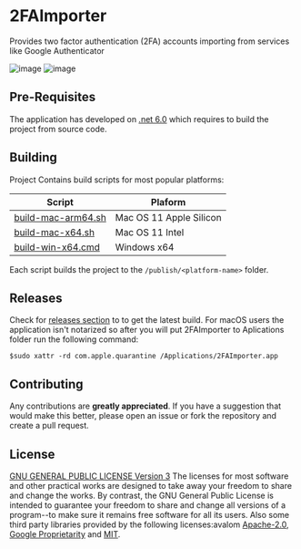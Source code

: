 # 2FAImporter

Provides two factor authentication (2FA) accounts importing from services like Google Authenticator

![image](https://user-images.githubusercontent.com/596514/201524251-6df6e7a2-f6c2-4bbc-b16d-51ac76e73c6a.png)
![image](https://user-images.githubusercontent.com/596514/201524255-ec9d7bab-78ee-4b51-923c-8054f418aa45.png)

## Pre-Requisites

The application has developed on [.net 6.0](https://dotnet.microsoft.com/en-us/download/dotnet/6.0) which requires to build the project from source code.

## Building

Project Contains build scripts for most popular platforms:

| Script|Plaform  |
|---| --- |
| [build-mac-arm64.sh](build-mac-arm64.sh) |Mac OS 11 Apple Silicon|
| [build-mac-x64.sh](build-mac-x64.sh)     |Mac OS 11 Intel|
| [build-win-x64.cmd](build-win-x64.cmd)   |Windows x64|

Each script builds the project to the `/publish/<platform-name>` folder.

## Releases

Check for [releases section](https://github.com/vyuzhanin/TFAImporter/releases/latest) to to get the latest build. For macOS users the application isn't notarized so after you will put 2FAImporter to Aplications folder run the following command:
```shell
$sudo xattr -rd com.apple.quarantine /Applications/2FAImporter.app
```

## Contributing

Any contributions are **greatly appreciated**. If you have a suggestion that would make this better, please open an issue or fork the repository and create a pull request.

## License

[GNU GENERAL PUBLIC LICENSE Version 3](https://www.gnu.org/licenses/gpl-3.0.txt)
The licenses for most software and other practical works are designed to take away your freedom to share and change the works.  By contrast, the GNU General Public License is intended to guarantee your freedom to share and change all versions of a program--to make sure it remains free software for all its users.
Also some third party libraries provided by the following licenses:avalom [Apache-2.0](https://www.apache.org/licenses/LICENSE-2.0), [Google Proprietarity](https://github.com/protocolbuffers/protobuf/blob/main/LICENSE) and [MIT](https://opensource.org/licenses/MIT).
